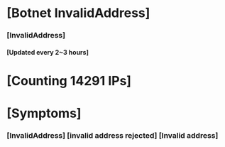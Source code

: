 # [Botnet InvalidAddress]
### [InvalidAddress]
#### [Updated every 2~3 hours]

# [Counting 14291 IPs]

# [Symptoms] 

###   [InvalidAddress] [invalid address rejected] [Invalid address]
